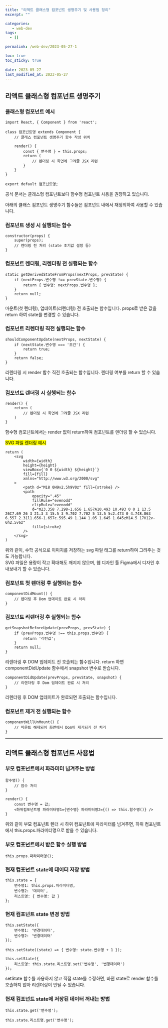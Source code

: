 ```yaml
---
title: "리액트 클래스형 컴포넌트 생명주기 및 사용법 정리"
excerpt: ""

categories:
   - web-dev
tags:
  - []

permalink: /web-dev/2023-05-27-1

toc: true
toc_sticky: true
 
date: 2023-05-27
last_modified_at: 2023-05-27
---
```


## 리액트 클래스형 컴포넌트 생명주기

### 클래스형 컴포넌트 예시
```
import React, { Component } from 'react';

class 컴포넌트명 extends Component {
    // 클래스 컴포넌트 생명주기 함수 작성 위치

    render() {
        const { 변수명 } = this.props;
        return (
            // 렌더링 시 화면에 그려줄 JSX 리턴
        }
    }
}

export default 컴포넌트명;
```
공식 문서는 클래스형 컴포넌트보다 함수형 컴포넌트 사용을 권장하고 있습니다.

아래의 클래스 컴포넌트 생명주기 함수들은 컴포넌트 내에서 재정의하여 사용할 수 있습니다.

### 컴포넌트 생성 시 실행되는 함수
```
constructor(props) {
    super(props);
    // 렌더링 전 처리 (state 초기값 설정 등)
}
```

### 컴포넌트 렌더링, 리렌더링 전 실행되는 함수
```
static getDerivedStateFromProps(nextProps, prevState) {
    if (nextProps.변수명 !== prevState.변수명) {
        return { 변수명: nextProps.변수명 };
    }
    return null;
}
```
마운트(첫 렌더링), 업데이트(리렌더링) 전 호출되는 함수입니다. props로 받은 값을 return 하여 state를 변경할 수 있습니다.

### 컴포넌트 리렌더링 직전 실행되는 함수
```
shouldComponentUpdate(nextProps, nextState) {
    if (nextState.변수명 === '조건') {
    	return true;
    }
    return false;
}
```
리렌더링 시 render 함수 직전 호출되는 함수입니다. 렌더링 여부를 return 할 수 있습니다.

### 컴포넌트 렌더링 시 실행되는 함수
```
render() {
    return (
        // 렌더링 시 화면에 그려줄 JSX 리턴
    )
}
```
함수형 컴포넌트에서는 render 없이 return하여 컴포넌트를 렌더링 할 수 있습니다.

<mark>SVG 파일 렌더링 예시</mark>
```
return (
    <svg
        width={width}
        height={height}
        viewBox={`0 0 ${width} ${height}`}
        fill={fill}
        xmlns="http://www.w3.org/2000/svg"
    >
        <path d="M18 0H9v2.5h9V0z" fill={stroke} />
        <path
            opacity=".45"
            fillRule="evenodd"
            clipRule="evenodd"
            d="m23.358 7.298-1.656 1.657A10.493 10.493 0 0 1 13.5 26C7.69 26 3 21.3 3 15.5 3 9.702 7.702 5 13.5 5c2.473 0 4.748.863 6.557 2.31l1.656-1.657c.595.49 1.144 1.05 1.645 1.645zM14.5 17H12v-6h2.5v6z"
            fill={stroke}
        />
    </svg>
)
```
위와 같이, 수학 공식으로 이미지를 저장하는 svg 파일 태그를 return하여 그려주는 것도 가능합니다.  
SVG 파일은 용량이 작고 확대해도 깨지지 않으며, 웹 디자인 툴 Figma에서 디자인 후 내보내기 할 수 있습니다.

### 컴포넌트 첫 렌더링 후 실행되는 함수
```
componentDidMount() {
    // 렌더링 후 Dom 업데이트 완료 시 처리
}
```

### 컴포넌트 리렌더링 후 실행되는 함수
```
getSnapshotBeforeUpdate(prevProps, prevState) {
    if (prevProps.변수명 !== this.props.변수명) {
        return '리턴값';
    }
    return null;
}
```
리렌더링 후 DOM 업데이트 전 호출되는 함수입니다. return 하면 componentDidUpdate 함수에서 snapshot 변수로 받습니다.

```
componentDidUpdate(prevProps, prevState, snapshot) {
    // 리렌더링 후 Dom 업데이트 완료 시 처리
}
```
리렌더링 후 DOM 업데이트가 완료되면 호출되는 함수입니다.

### 컴포넌트 제거 전 실행되는 함수
```
componentWillUnMount() {
    // 마운트 해제되어 화면에서 Dom이 제거되기 전 처리
}
```

---

## 리액트 클래스형 컴포넌트 사용법

### 부모 컴포넌트에서 파라미터 넘겨주는 방법
```
함수명() {
    // 함수 처리
}

render() {
    const 변수명 = 값;
    <하위컴포넌트명 파라미터명1={변수명} 파라미터명2={() => this.함수명()} />
}
```
위와 같이 부모 컴포넌트 렌더 시 하위 컴포넌트에 파라미터를 넘겨주면, 하위 컴포넌트에서 this.props.파라미터명으로 받을 수 있습니다.

### 부모 컴포넌트에서 받은 함수 실행 방법
```
this.props.파라미터명();
```

### 현재 컴포넌트 state에 데이터 저장 방법
```
this.state = {
    변수명1: this.props.파라미터명,
    변수명2: '데이터',
    리스트명: { 변수명: 값 }
};
```

### 현재 컴포넌트 state 변경 방법
```
this.setState({
    변수명1: '변경데이터',
    변수명2: '변경데이터'
});
```
```
this.setState((state) => { 변수명: state.변수명 + 1 });
```
```
this.setState({
    리스트명: this.state.리스트명.set('변수명', '변경데이터')
});
```
setState 함수를 사용하지 않고 직접 state를 수정하면, 바뀐 state로 render 함수를 호출하지 않아 리렌더링이 안될 수 있습니다.

### 현재 컴포넌트 state에 저장된 데이터 꺼내는 방법
```
this.state.get('변수명');
```
```
this.state.리스트명.get('변수명');
```